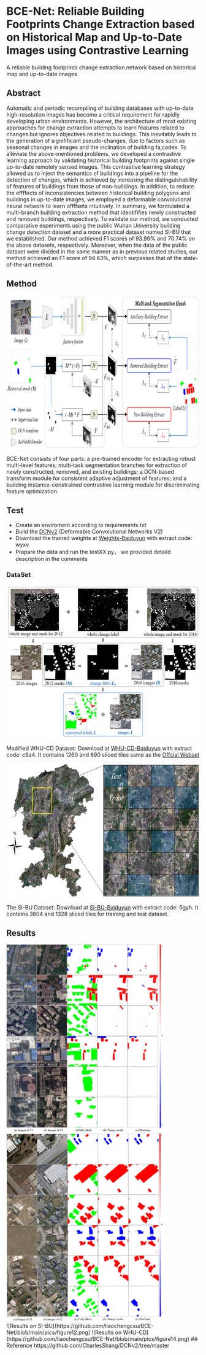 # BCE-Net: Reliable Building Footprints Change Extraction based on Historical Map and Up-to-Date Images using Contrastive Learning
A reliable building footprints change extraction network based on historical map and up-to-date images

## Abstract
Automatic and periodic recompiling of building databases with up-to-date high-resolution images has become a critical requirement for rapidly developing urban environments. However, the architecture of most existing approaches for change extraction attempts to learn features related to changes but ignores objectives related to buildings. This inevitably leads to the generation of signifificant pseudo-changes, due to factors such as seasonal changes in images and the inclination of building fa¸cades. To alleviate the above-mentioned problems, we developed a contrastive learning approach by validating historical building footprints against single up-to-date remotely sensed images. This contrastive learning strategy allowed us to inject the semantics of buildings into a pipeline for the detection of changes, which is achieved by increasing the distinguishability of features of buildings from those of non-buildings. In addition, to reduce the effffects of inconsistencies between historical building polygons and buildings in up-to-date images, we employed a deformable convolutional neural network to learn offffsets intuitively. In summary, we formulated a multi-branch building extraction method that identififies newly constructed and removed buildings, respectively. To validate our method, we conducted comparative experiments using the public Wuhan University building change detection dataset and a more practical dataset named SI-BU that we established. Our method achieved F1 scores of 93.99% and 70.74% on the above datasets, respectively. Moreover, when the data of the public dataset were divided in the same manner as in previous related studies, our method achieved an F1 score of 94.63%, which surpasses that of the state-of-the-art method.

## Method
<div align=center><img width="850" height="400" src="https://github.com/liaochengcsu/BCE-Net/blob/main/pics/figure4.png"/></div>

BCE-Net consists of four parts: a pre-trained encoder for extracting robust multi-level features; multi-task segmentation branches for extraction of newly constructed, removed, and existing buildings; a DCN-based transform module for consistent adaptive adjustment of features; and a building instance-constrained contrastive learning module for discriminating feature optimization.

## Test
+ Create an enviroment according to requirements.txt
+ Build the [DCNv2](https://github.com/CharlesShang/DCNv2/tree/master) (Deformable Convolutional Networks V2)
+ Download the trained weights at [Weights-Baiduyun](https://pan.baidu.com/s/1LjhSh3ijoxzwn8dei8Z-4g) with extract code: wyxv
+ Prapare the data and run the testXX.py， we provided detaild description in the comments

### DataSet

<div align=center><img width="600" height="400" src="https://github.com/liaochengcsu/BCE-Net/blob/main/pics/figure10.png"/></div>

Modified WHU-CD Dataset: Download at [WHU-CD-Baiduyun](https://pan.baidu.com/s/1lceyKsCTcqw2Neq1FUzh9w) with extract code: c9a4. It contains 1260 and 690 sliced tiles same as the [Offcial Webset](http://gpcv.whu.edu.cn/data/building_dataset.html)   
<div align=center><img width="600" height="350" src="https://github.com/liaochengcsu/BCE-Net/blob/main/pics/figure9.png"/></div>

The SI-BU Dataset: Download at [SI-BU-Baiduyun](https://pan.baidu.com/s/1Um2nnbCXDtQXMhiWJR1d3A) with extract code: 5gyh.  It contains 3604 and 1328 sliced tiles for training and test dataset.

## Results
<div><img width="410" height="490" src="https://github.com/liaochengcsu/BCE-Net/blob/main/pics/figure12.png"/><img width="410" height="490" src="https://github.com/liaochengcsu/BCE-Net/blob/main/pics/figure14.png"/></div>
![Results on SI-BU](https://github.com/liaochengcsu/BCE-Net/blob/main/pics/figure12.png)
![Results on WHU-CD](https://github.com/liaochengcsu/BCE-Net/blob/main/pics/figure14.png)
## Reference
https://github.com/CharlesShang/DCNv2/tree/master
